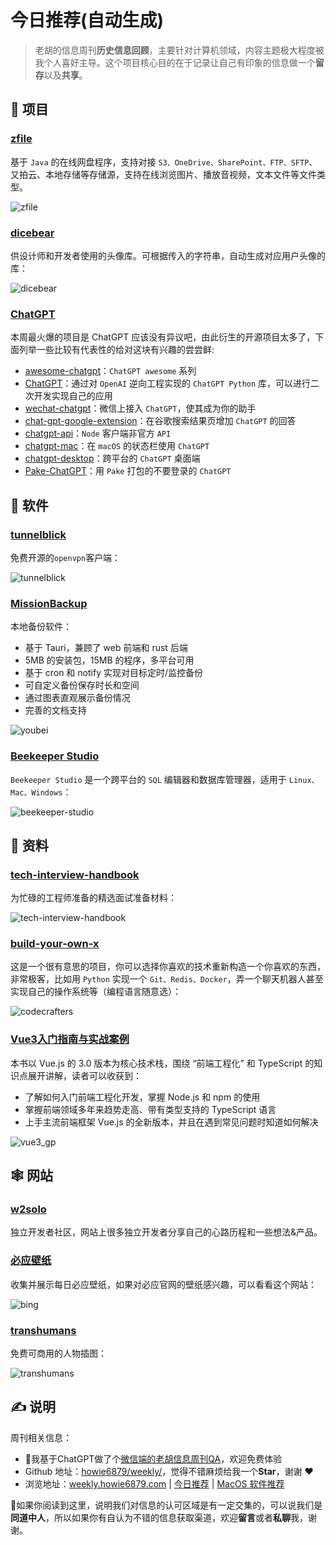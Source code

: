 # 今日推荐(自动生成)

> 老胡的信息周刊**历史信息回顾**，主要针对计算机领域，内容主题极大程度被我个人喜好主导。这个项目核心目的在于记录让自己有印象的信息做一个**留存**以及**共享**。


## 🎯 项目 

### [zfile](https://github.com/zhaojun1998/zfile)

基于 `Java` 的在线网盘程序，支持对接 `S3、OneDrive、SharePoint、FTP、SFTP`、又拍云、本地存储等存储源，支持在线浏览图片、播放音视频，文本文件等文件类型。

![zfile](https://images-1252557999.file.myqcloud.com/uPic/zfile.png) 

### [dicebear](https://github.com/dicebear/dicebear)

供设计师和开发者使用的头像库。可根据传入的字符串，自动生成对应用户头像的库：

![dicebear](https://images-1252557999.file.myqcloud.com/uPic/dicebear.jpg) 

### [ChatGPT](https://chat.openai.com/chat)

本周最火爆的项目是 ChatGPT 应该没有异议吧，由此衍生的开源项目太多了，下面列举一些比较有代表性的给对这块有兴趣的尝尝鲜:

- [awesome-chatgpt](https://github.com/humanloop/awesome-chatgpt)：`ChatGPT awesome` 系列
- [ChatGPT](https://github.com/acheong08/ChatGPT)：通过对 `OpenAI` 逆向工程实现的 `ChatGPT Python` 库，可以进行二次开发实现自己的应用
- [wechat-chatgpt](https://github.com/fuergaosi233/wechat-chatgpt)：微信上接入 `ChatGPT`，使其成为你的助手
- [chat-gpt-google-extension](https://github.com/wong2/chat-gpt-google-extension)：在谷歌搜索结果页增加 `ChatGPT` 的回答
- [chatgpt-api](https://github.com/transitive-bullshit/chatgpt-api)：`Node` 客户端非官方 `API`
- [chatgpt-mac](https://github.com/vincelwt/chatgpt-mac)：在 `macOS` 的状态栏使用 `ChatGPT`
- [chatgpt-desktop](https://github.com/sonnylazuardi/chatgpt-desktop)：跨平台的 `ChatGPT` 桌面端
- [Pake-ChatGPT](https://github.com/tw93/Pake/releases/tag/V0.9.21)：用 `Pake` 打包的不要登录的 `ChatGPT` 

## 🤖 软件 

### [tunnelblick](https://tunnelblick.net/)

免费开源的`openvpn`客户端：

![tunnelblick](https://images-1252557999.file.myqcloud.com/uPic/tunnelblick.jpg) 

### [MissionBackup](https://github.com/Hellager/MissionBackup)

本地备份软件：

- 基于 Tauri，兼顾了 web 前端和 rust 后端
- 5MB 的安装包，15MB 的程序，多平台可用
- 基于 cron 和 notify 实现对目标定时/监控备份
- 可自定义备份保存时长和空间
- 通过图表直观展示备份情况
- 完善的文档支持

![youbei](https://images-1252557999.file.myqcloud.com/uPic/youbei.jpg) 

### [Beekeeper Studio](https://github.com/beekeeper-studio/beekeeper-studio)

`Beekeeper Studio` 是一个跨平台的 `SQL` 编辑器和数据库管理器，适用于 `Linux、Mac、Windows`：

![beekeeper-studio](https://images-1252557999.file.myqcloud.com/uPic/beekeeper-studio.jpg) 

## 👀 资料 

### [tech-interview-handbook](https://github.com/yangshun/tech-interview-handbook)

为忙碌的工程师准备的精选面试准备材料：

![tech-interview-handbook](https://images-1252557999.file.myqcloud.com/uPic/lAcwMK.png) 

### [build-your-own-x](https://github.com/codecrafters-io/build-your-own-x)

这是一个很有意思的项目，你可以选择你喜欢的技术重新构造一个你喜欢的东西，非常极客，比如用 `Python` 实现一个 `Git、Redis、Docker`，弄一个聊天机器人甚至实现自己的操作系统等（编程语言随意选）：

![codecrafters](https://images-1252557999.file.myqcloud.com/uPic/codecrafters.jpg) 

### [Vue3入门指南与实战案例](https://vue3.chengpeiquan.com/upgrade.html)

本书以 Vue.js 的 3.0 版本为核心技术栈，围绕 “前端工程化” 和 TypeScript 的知识点展开讲解，读者可以收获到：

- 了解如何入门前端工程化开发，掌握 Node.js 和 npm 的使用
- 掌握前端领域多年来趋势走高、带有类型支持的 TypeScript 语言
- 上手主流前端框架 Vue.js 的全新版本，并且在遇到常见问题时知道如何解决

![vue3_gp](https://images-1252557999.file.myqcloud.com/uPic/vue3_gp.jpg) 

## 🕸 网站 

### [w2solo](https://w2solo.com/)

独立开发者社区，网站上很多独立开发者分享自己的心路历程和一些想法&产品。 

### [必应壁纸](https://bing.ioliu.cn/)

收集并展示每日必应壁纸，如果对必应官网的壁纸感兴趣，可以看看这个网站：

![bing](https://images-1252557999.file.myqcloud.com/uPic/bing.jpg) 

### [transhumans](https://www.transhumans.xyz/)

免费可商用的人物插图：

![transhumans](https://images-1252557999.file.myqcloud.com/uPic/transhumans.jpg) 

## ✍️ 说明

周刊相关信息：

- 🥳我基于ChatGPT做了个[微信端的老胡信息周刊QA](https://mp.weixin.qq.com/s/3ohE-rm6kryC07parr29bQ)，欢迎免费体验
- Github 地址：[howie6879/weekly/](https://github.com/howie6879/weekly/)，觉得不错麻烦给我一个**Star**，谢谢 ❤️
- 浏览地址：[weekly.howie6879.com](https://weekly.howie6879.com) | [今日推荐](https://weekly.howie6879.com/recommend/index.html) | [MacOS 软件推荐](https://weekly.howie6879.com/soft/mac.html)

🙌如果你阅读到这里，说明我们对信息的认可区域是有一定交集的，可以说我们是**同道中人**，所以如果你有自认为不错的信息获取渠道，欢迎**留言**或者**私聊**我，谢谢。
